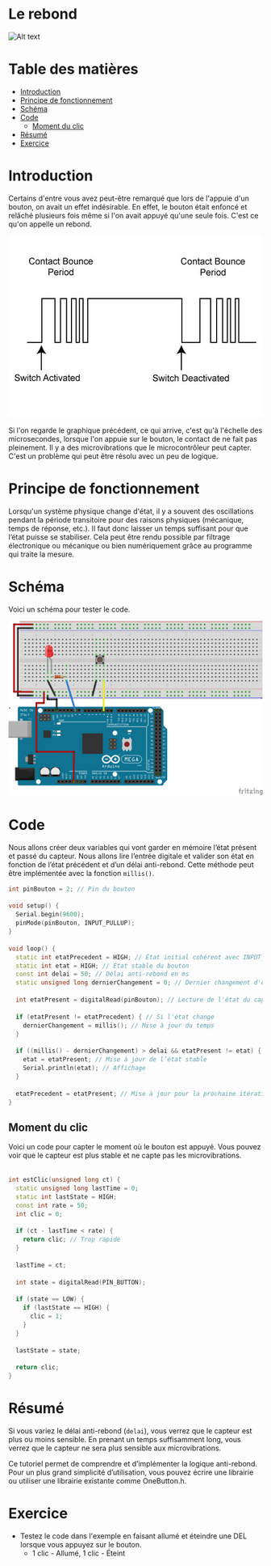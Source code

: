 # Le rebond <!-- omit in toc -->

![Alt text](assets/gif/ball-throw.gif)

# Table des matières <!-- omit in toc -->
- [Introduction](#introduction)
- [Principe de fonctionnement](#principe-de-fonctionnement)
- [Schéma](#schéma)
- [Code](#code)
  - [Moment du clic](#moment-du-clic)
- [Résumé](#résumé)
- [Exercice](#exercice)

# Introduction
Certains d'entre vous avez peut-être remarqué que lors de l'appuie d'un bouton, on avait un effet indésirable. En effet, le bouton était enfoncé et relâché plusieurs fois même si l'on avait appuyé qu'une seule fois. C'est ce qu'on appelle un rebond.

![Alt text](assets/switch-debounce-principle.jpg)

Si l'on regarde le graphique précédent, ce qui arrive, c'est qu'à l'échelle des microsecondes, lorsque l'on appuie sur le bouton, le contact de ne fait pas pleinement. Il y a des microvibrations que le microcontrôleur peut capter.  C'est un problème qui peut être résolu avec un peu de logique.

# Principe de fonctionnement
Lorsqu'un système physique change d'état, il y a souvent des oscillations pendant la période transitoire pour des raisons physiques (mécanique, temps de réponse, etc.). Il faut donc laisser un temps suffisant pour que l’état puisse se stabiliser. Cela peut être rendu possible par filtrage électronique ou mécanique ou bien numériquement grâce au programme qui traite la mesure.

# Schéma
Voici un schéma pour tester le code.

![Alt text](assets/branchement_bouton_input_pullup.png)

# Code

Nous allons créer deux variables qui vont garder en mémoire l’état présent et passé du capteur. Nous allons lire l’entrée digitale et valider son état en fonction de l’état précédent et d’un délai anti-rebond. Cette méthode peut être implémentée avec la fonction `millis()`.

```cpp
int pinBouton = 2; // Pin du bouton

void setup() {
  Serial.begin(9600);
  pinMode(pinBouton, INPUT_PULLUP);
}

void loop() {
  static int etatPrecedent = HIGH; // État initial cohérent avec INPUT_PULLUP
  static int etat = HIGH; // État stable du bouton
  const int delai = 50; // Délai anti-rebond en ms
  static unsigned long dernierChangement = 0; // Dernier changement d'état

  int etatPresent = digitalRead(pinBouton); // Lecture de l'état du capteur

  if (etatPresent != etatPrecedent) { // Si l'état change
    dernierChangement = millis(); // Mise à jour du temps
  }

  if ((millis() - dernierChangement) > delai && etatPresent != etat) { 
    etat = etatPresent; // Mise à jour de l’état stable
    Serial.println(etat); // Affichage
  }

  etatPrecedent = etatPresent; // Mise à jour pour la prochaine itération
}
```

## Moment du clic
Voici un code pour capter le moment où le bouton est appuyé. Vous pouvez voir que le capteur est plus stable et ne capte pas les microvibrations.

```cpp

int estClic(unsigned long ct) {
  static unsigned long lastTime = 0;
  static int lastState = HIGH;
  const int rate = 50;
  int clic = 0;

  if (ct - lastTime < rate) {
    return clic; // Trop rapide
  }

  lastTime = ct;

  int state = digitalRead(PIN_BUTTON);

  if (state == LOW) {
    if (lastState == HIGH) {
      clic = 1;
    }
  }

  lastState = state;

  return clic;
}

```


# Résumé
Si vous variez le délai anti-rebond (`delai`), vous verrez que le capteur est plus ou moins sensible. En prenant un temps suffisamment long, vous verrez que le capteur ne sera plus sensible aux microvibrations.

Ce tutoriel permet de comprendre et d’implémenter la logique anti-rebond. Pour un plus grand simplicité d’utilisation, vous pouvez écrire une librairie ou utiliser une librairie existante comme OneButton.h.

# Exercice
- Testez le code dans l'exemple en faisant allumé et éteindre une DEL lorsque vous appuyez sur le bouton.
  - 1 clic - Allumé, 1 clic - Éteint